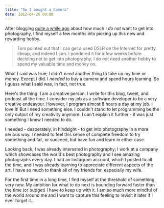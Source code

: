 ```yaml
---
title: "So I bought a Camera"
date: 2012-04-26 00:00
---
```


After blogging [quite a while ago](https://ashfurrow.com/2012/02/effort-to-improved-skill-ratio-and-expertise/) about how much I _do not_ want to get into photography, I find myself a few months into picking up this new and rewarding hobby. 



> Tom pointed out that I can get a used DSLR on the Internet for pretty cheap, and indeed I can. I pondered it for a few weeks before deciding not to get into photography; I do _not_ need another hobby to spend my valuable time and money on.

What I said was true; I didn't _need_ another thing to take up my time or money. Except I did. I _needed_ to buy a camera and spend hours learning. So I guess what I said was, in fact, not true.

Here's the thing: I am a creative person. I write for this blog, tweet, and podcast all the time. I consider my job as a software developer to be a very creative endeavour. However, I program almost 8 hours a day at my job. I love it! But I need something else. I couldn't stand to let programming be the only output of my creativity anymore. I can't explain it further - it was just something I knew I needed to do.

I needed - desperately, in hindsight - to get into photography in a more serious way. I needed to feel this sense of complete freedom to try something and fail, or succeed, but have fun and learn in either case.

Looking back, I was already interested in photography; I work at a company which showcases the world's best photography and I see amazing photographs every day. I had an Instagram account, which I posted to all the time, and I was already learning to appreciate different aspects of the art. I have so much to thank all of my friends for, especially my wife.

For the first time in a long time, I find myself at the threshold of something very new. My ambition for what to do next is bounding forward faster than the time (or budget) I have to keep up with it. I am so much more mindful of the world around me and I want to capture this feeling to revisit it later if I ever forget it..

<!-- more -->
